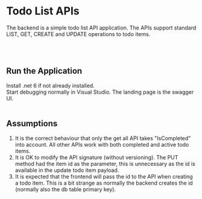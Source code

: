 # Todo List APIs

The backend is a simple todo list API application. The APIs support standard LIST, GET, CREATE and UPDATE operations to todo items.

<br/><br/>

## Run the Application

Install .net 6 if not already installed.<br/>
Start debugging normally in Visual Studio. The landing page is the swagger UI.
<br/><br/>

## Assumptions

1. It is the correct behaviour that only the get all API takes "IsCompleted" into account. All other APIs work with both completed and active todo items.
2. It is OK to modify the API signature (without versioning). The PUT method had the item id as the parameter, this is unnecessary as the id is available in the update todo item payload.
3. It is expected that the frontend will pass the id to the API when creating a todo item. This is a bit strange as normally the backend creates the id (normally also the db table primary key).
